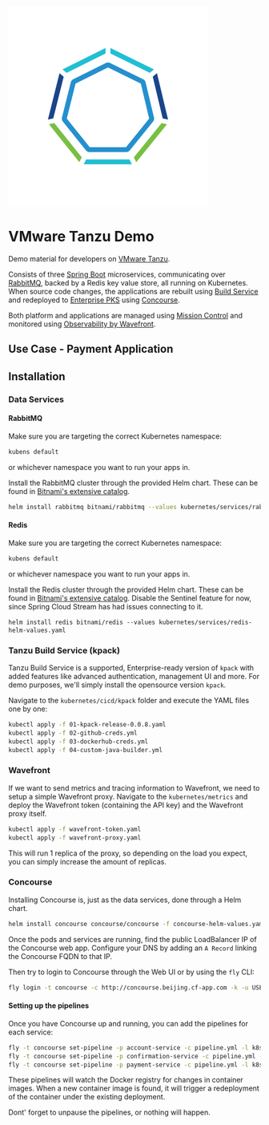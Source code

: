 ![Tanzu](tanzu-logo.png)

# VMware Tanzu Demo

Demo material for developers on [VMware Tanzu](https://tanzu.vmware.com/).

Consists of three [Spring Boot](https://spring.io) microservices, communicating over [RabbitMQ](), backed by a Redis key value store, all running on Kubernetes.
When source code changes, the applications are rebuilt using [Build Service](https://tanzu.vmware.com/build-service) and redeployed to [Enterprise PKS](https://cloud.vmware.com/vmware-enterprise-pks) using [Concourse](https://tanzu.vmware.com/concourse).

Both platform and applications are managed using [Mission Control](https://tanzu.vmware.com/mission-control) and monitored using [Observability by Wavefront](https://tanzu.vmware.com/observability).

## Use Case - Payment Application

## Installation

### Data Services

#### RabbitMQ

Make sure you are targeting the correct Kubernetes namespace:

```bash
kubens default
``` 
or whichever namespace you want to run your apps in.

Install the RabbitMQ cluster through the provided Helm chart. These can be found in [Bitnami's extensive catalog](https://github.com/bitnami/charts/tree/master/bitnami/rabbitmq).

```bash
helm install rabbitmq bitnami/rabbitmq --values kubernetes/services/rabbitmq-helm-values.yaml
``` 

#### Redis

Make sure you are targeting the correct Kubernetes namespace:

```bash
kubens default
``` 
or whichever namespace you want to run your apps in.

Install the Redis cluster through the provided Helm chart.
These can be found in [Bitnami's extensive catalog](https://github.com/bitnami/charts/tree/master/bitnami/redis).
Disable the Sentinel feature for now, since Spring Cloud Stream has had issues connecting to it.

```
helm install redis bitnami/redis --values kubernetes/services/redis-helm-values.yaml
```

### Tanzu Build Service (kpack)

Tanzu Build Service is a supported, Enterprise-ready version of `kpack` with added features like advanced authentication, management UI and more.
For demo purposes, we'll simply install the opensource version `kpack`.

Navigate to the `kubernetes/cicd/kpack` folder and execute the YAML files one by one:

```bash
kubectl apply -f 01-kpack-release-0.0.8.yaml 
kubectl apply -f 02-github-creds.yml
kubectl apply -f 03-dockerhub-creds.yml
kubectl apply -f 04-custom-java-builder.yml
```

### Wavefront

If we want to send metrics and tracing information to Wavefront, we need to setup a simple Wavefront proxy.
Navigate to the `kubernetes/metrics` and deploy the Wavefront token (containing the API key) and the Wavefront proxy itself.

```bash
kubectl apply -f wavefront-token.yaml
kubectl apply -f wavefront-proxy.yaml
```

This will run 1 replica of the proxy, so depending on the load you expect, you can simply increase the amount of replicas.

### Concourse

Installing Concourse is, just as the data services, done through a Helm chart.

```bash
helm install concourse concourse/concourse -f concourse-helm-values.yaml
```

Once the pods and services are running, find the public LoadBalancer IP of the Concourse web app.
Configure your DNS by adding an `A Record` linking the Concourse FQDN to that IP.

Then try to login to Concourse through the Web UI or by using the `fly` CLI:

```bash
fly login -t concourse -c http://concourse.beijing.cf-app.com -k -u USERNAME -p PASSWORD
```

#### Setting up the pipelines

Once you have Concourse up and running, you can add the pipelines for each service:

```bash
fly -t concourse set-pipeline -p account-service -c pipeline.yml -l k8s.yaml -v kubernetes-deployment=account-service -v kubernetes-container=account-service -v container-image=dhubau/account-service
fly -t concourse set-pipeline -p confirmation-service -c pipeline.yml -l k8s.yaml -v kubernetes-deployment=confirmation-service -v kubernetes-container=confirmation-service -v container-image=dhubau/confirmation-service
fly -t concourse set-pipeline -p payment-service -c pipeline.yml -l k8s.yaml -v kubernetes-deployment=payment-service -v kubernetes-container=payment-service -v container-image=dhubau/payment-service
```

These pipelines will watch the Docker registry for changes in container images.
When a new container image is found, it will trigger a redeployment of the container under the existing deployment.

Dont' forget to unpause the pipelines, or nothing will happen.